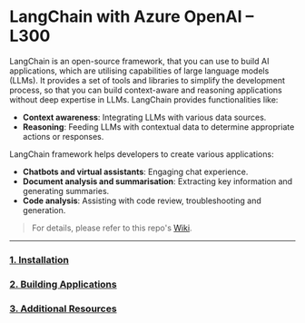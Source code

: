 # LangChain with Azure OpenAI – L300
LangChain is an open-source framework, that you can use to build AI applications, which are utilising capabilities of large language models (LLMs). It provides a set of tools and libraries to simplify the development process, so that you can build context-aware and reasoning applications without deep expertise in LLMs.
LangChain provides functionalities like:

-	**Context awareness**: Integrating LLMs with various data sources.
-	**Reasoning**: Feeding LLMs with contextual data to determine appropriate actions or responses.

LangChain framework helps developers to create various applications:
-	**Chatbots and virtual assistants**: Engaging chat experience.
-	**Document analysis and summarisation**: Extracting key information and generating summaries.
-	**Code analysis**: Assisting with code review, troubleshooting and generation.

> For details, please refer to this repo's [Wiki](https://github.com/LazaUK/AOAI-LangChain-Overview-SDKv1/wiki).
***
### [1. Installation](https://github.com/LazaUK/AOAI-LangChain-Overview-SDKv1/wiki/1.-Installation)
### [2. Building Applications](https://github.com/LazaUK/AOAI-LangChain-Overview-SDKv1/wiki/2.-Building-Applications)
### [3. Additional Resources](https://github.com/LazaUK/AOAI-LangChain-Overview-SDKv1/wiki/3.-Additional-Resources)
